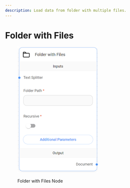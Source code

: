 ```yaml
---
description: Load data from folder with multiple files.
---
```


# Folder with Files

<figure><img src="../../../.gitbook/assets/image (9).png" alt="" width="262"><figcaption><p>Folder with Files Node</p></figcaption></figure>
